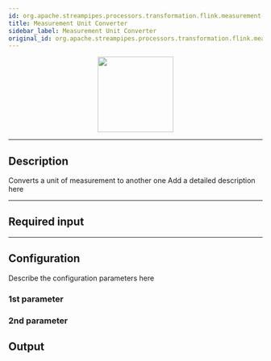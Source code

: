 ```yaml
---
id: org.apache.streampipes.processors.transformation.flink.measurement-unit-converter
title: Measurement Unit Converter
sidebar_label: Measurement Unit Converter
original_id: org.apache.streampipes.processors.transformation.flink.measurement-unit-converter
---
```


<!--
  ~ Licensed to the Apache Software Foundation (ASF) under one or more
  ~ contributor license agreements.  See the NOTICE file distributed with
  ~ this work for additional information regarding copyright ownership.
  ~ The ASF licenses this file to You under the Apache License, Version 2.0
  ~ (the "License"); you may not use this file except in compliance with
  ~ the License.  You may obtain a copy of the License at
  ~
  ~    http://www.apache.org/licenses/LICENSE-2.0
  ~
  ~ Unless required by applicable law or agreed to in writing, software
  ~ distributed under the License is distributed on an "AS IS" BASIS,
  ~ WITHOUT WARRANTIES OR CONDITIONS OF ANY KIND, either express or implied.
  ~ See the License for the specific language governing permissions and
  ~ limitations under the License.
  ~
  -->



<p align="center"> 
    <img src="/docs/img/pipeline-elements/org.apache.streampipes.processors.transformation.flink.measurement-unit-converter/icon.png" width="150px;" class="pe-image-documentation"/>
</p>

***

## Description

Converts a unit of measurement to another one
Add a detailed description here

***

## Required input


***

## Configuration

Describe the configuration parameters here

### 1st parameter


### 2nd parameter

## Output
